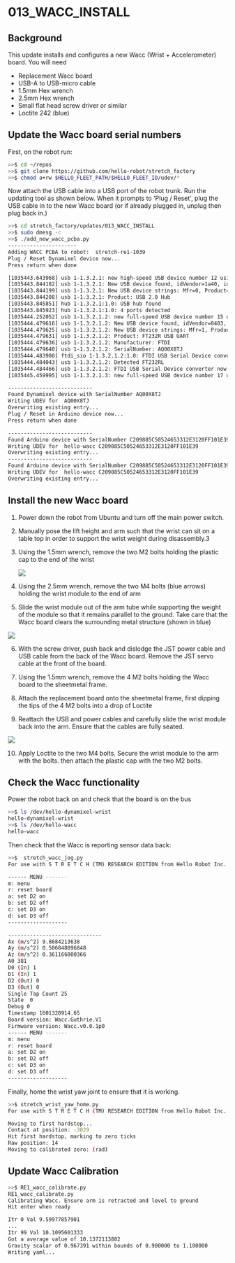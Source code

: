 # 013_WACC_INSTALL

## **Background**

This update installs and configures a new Wacc (Wrist + Accelerometer) board. You will need

- Replacement Wacc board
- USB-A to USB-micro cable
- 1.5mm Hex wrench
- 2.5mm Hex wrench
- Small flat head screw driver or similar
- Loctite 242 (blue)



## Update the Wacc board serial numbers

First, on the robot run:

```bash
>>$ cd ~/repos
>>$ git clone https://github.com/hello-robot/stretch_factory
>>$ chmod a+rw $HELLO_FLEET_PATH/$HELLO_FLEET_ID/udev/*
```

Now attach the USB cable into a USB port of the robot trunk. Run the updating tool as shown below. When it prompts to 'Plug / Reset', plug the USB cable in to the new Wacc board (or if already plugged in, unplug then plug back in.)

```bash
>>$ cd stretch_factory/updates/013_WACC_INSTALL
>>$ sudo dmesg -c
>>$ ./add_new_wacc_pcba.py 
----------------------
Adding WACC PCBA to robot:  stretch-re1-1039
Plug / Reset Dynamixel device now...
Press return when done

[1035443.643968] usb 1-1.3.2.1: new high-speed USB device number 12 using xhci_hcd
[1035443.844182] usb 1-1.3.2.1: New USB device found, idVendor=1a40, idProduct=0101
[1035443.844199] usb 1-1.3.2.1: New USB device strings: Mfr=0, Product=1, SerialNumber=0
[1035443.844208] usb 1-1.3.2.1: Product: USB 2.0 Hub
[1035443.845851] hub 1-1.3.2.1:1.0: USB hub found
[1035443.845923] hub 1-1.3.2.1:1.0: 4 ports detected
[1035444.252052] usb 1-1.3.2.1.2: new full-speed USB device number 15 using xhci_hcd
[1035444.479616] usb 1-1.3.2.1.2: New USB device found, idVendor=0403, idProduct=6001
[1035444.479625] usb 1-1.3.2.1.2: New USB device strings: Mfr=1, Product=2, SerialNumber=3
[1035444.479631] usb 1-1.3.2.1.2: Product: FT232R USB UART
[1035444.479636] usb 1-1.3.2.1.2: Manufacturer: FTDI
[1035444.479640] usb 1-1.3.2.1.2: SerialNumber: AQ00X8TJ
[1035444.483900] ftdi_sio 1-1.3.2.1.2:1.0: FTDI USB Serial Device converter detected
[1035444.484043] usb 1-1.3.2.1.2: Detected FT232RL
[1035444.484466] usb 1-1.3.2.1.2: FTDI USB Serial Device converter now attached to ttyUSB3
[1035445.459995] usb 1-1.3.2.1.3: new full-speed USB device number 17 using xhci_hcd

---------------------------
Found Dynamixel device with SerialNumber AQ00X8TJ
Writing UDEV for  AQ00X8TJ
Overwriting existing entry...
Plug / Reset in Arduino device now...
Press return when done

---------------------------
Found Arduino device with SerialNumber C209885C50524653312E3120FF101E39
Writing UDEV for  hello-wacc C209885C50524653312E3120FF101E39
Overwriting existing entry...
---------------------------
Found Arduino device with SerialNumber C209885C50524653312E3120FF101E39
Writing UDEV for  hello-wacc C209885C50524653312E3120FF101E39
Overwriting existing entry...

```

## Install the new Wacc board

1. Power down the robot from Ubuntu and turn off the main power switch.

2. Manually pose the lift height and arm such that the wrist can sit on a table top in order to support the wrist weight during disassembly.3

3. Using the 1.5mm wrench, remove the two M2 bolts holding the plastic cap to the end of the wrist 

   ![](./images/end_cap_remove.png)

4. Using the 2.5mm wrench, remove the two M4 bolts (blue arrows) holding the wrist module to the end of arm

5. Slide the wrist module out of the arm tube while supporting the weight of the module so that it remains parallel to the ground.  Take care that the Wacc board clears the surrounding metal structure (shown in blue)

![](./images/wrist_module_remove.png)



6. With the screw driver, push back and dislodge the JST power cable and USB cable from the back of the Wacc board. Remove the JST servo cable at the front of the board.

7. Using the 1.5mm wrench, remove the 4 M2 bolts holding the Wacc board to the sheetmetal frame. 

8. Attach the replacement board onto the sheetmetal frame, first dipping the tips of the 4 M2 bolts into a drop of Loctite

9. Reattach the USB and power cables and carefully slide the wrist module back into the arm. Ensure that the cables are fully seated.

![](./images/pcba_remove.png)

10. Apply Loctite to the two M4 bolts. Secure the wrist module to the arm with the bolts. then attach the plastic cap with the two M2 bolts. 



## Check the Wacc functionality

Power the robot back on and check that the board is on the bus

```bash
>>$ ls /dev/hello-dynamixel-wrist
hello-dynamixel-wrist
>>$ ls /dev/hello-wacc
hello-wacc
```

Then check that the Wacc is reporting sensor data back:

```bash
>>$  stretch_wacc_jog.py 
For use with S T R E T C H (TM) RESEARCH EDITION from Hello Robot Inc.

------ MENU -------
m: menu
r: reset board
a: set D2 on
b: set D2 off
c: set D3 on
d: set D3 off
-------------------

------------------------------
Ax (m/s^2) 9.8684213638
Ay (m/s^2) 0.506848096848
Az (m/s^2) 0.361166000366
A0 381
D0 (In) 1
D1 (In) 1
D2 (Out) 0
D3 (Out) 0
Single Tap Count 25
State  0
Debug 0
Timestamp 1601320914.65
Board version: Wacc.Guthrie.V1
Firmware version: Wacc.v0.0.1p0
------ MENU -------
m: menu
r: reset board
a: set D2 on
b: set D2 off
c: set D3 on
d: set D3 off
-------------------

```

Finally, home the wrist yaw joint to ensure that it is working.

```bash
>>$ stretch_wrist_yaw_home.py 
For use with S T R E T C H (TM) RESEARCH EDITION from Hello Robot Inc.

Moving to first hardstop...
Contact at position: -3029
Hit first hardstop, marking to zero ticks
Raw position: 14
Moving to calibrated zero: (rad)

```

## Update Wacc Calibration

```bash
>>$ RE1_wacc_calibrate.py
RE1_wacc_calibrate.py 
Calibrating Wacc. Ensure arm is retracted and level to ground
Hit enter when ready

Itr 0 Val 9.59977857901
...
Itr 99 Val 10.1095601333
Got a average value of 10.1372113882
Gravity scalar of 0.967391 within bounds of 0.900000 to 1.100000
Writing yaml...

```

